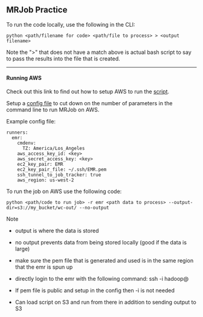 ## MRJob Practice


To run the code locally, use the following in the CLI:

    python <path/filename for code> <path/file to process> > <output filename>


Note the ">" that does not have a match above is actual bash script to say to pass the results into the file that is created.

*****

#### Running AWS

Check out this link to find out how to setup AWS to run the [script](https://pythonhosted.org/mrjob/guides/emr-quickstart.html).

Setup a [config file](https://pythonhosted.org/mrjob/guides/configs-basics.html) to cut down on the number of parameters in the command line to run MRJob on AWS.

Example config file:

    runners:
      emr:
        cmdenv:
          TZ: America/Los_Angeles
        aws_access_key_id: <key>
        aws_secret_access_key: <key>
        ec2_key_pair: EMR
        ec2_key_pair_file: ~/.ssh/EMR.pem
        ssh_tunnel_to_job_tracker: true
        aws_region: us-west-2

To run the job on AWS use the following code:

    python <path/code to run job> -r emr <path data to process> --output-dir=s3://my_bucket/wc-out/ --no-output

Note
* output is where the data is stored
* no output prevents data from being stored locally (good if the data is large)
* make sure the pem file that is generated and used is in the same region that the emr is spun up
* directly login to the emr with the following command:
    ssh -i <path to pem file> hadoop@<Master public DNS>

* If pem file is public and setup in the config then -i is not needed
* Can load script on S3 and run from there in addition to sending output to S3
